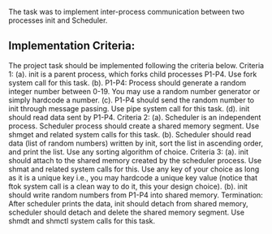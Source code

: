 The task was to implement inter-process communication between two processes init and Scheduler.

## Implementation Criteria:
The project task should be implemented following the criteria below.
Criteria 1:
(a). init is a parent process, which forks child processes P1-P4. Use fork system call for this task.
(b). P1-P4: Process should generate a random integer number between 0-19. You may use a random
number generator or simply hardcode a number.
(c). P1-P4 should send the random number to init through message passing. Use pipe system call for
this task.
(d). init should read data sent by P1-P4.
Criteria 2:
(a). Scheduler is an independent process. Scheduler process should create a shared memory segment.
Use shmget and related system calls for this task.
(b). Scheduler should read data (list of random numbers) written by init, sort the list in ascending
order, and print the list. Use any sorting algorithm of choice.
Criteria 3:
(a). init should attach to the shared memory created by the scheduler process. Use shmat and related
system calls for this. Use any key of your choice as long as it is a unique key i.e., you may hardcode a
unique key value (notice that ftok system call is a clean way to do it, this your design choice).
(b). init should write random numbers from P1-P4 into shared memory.
Termination:
After scheduler prints the data, init should detach from shared memory, scheduler should detach and
delete the shared memory segment. Use shmdt and shmctl system calls for this task.
